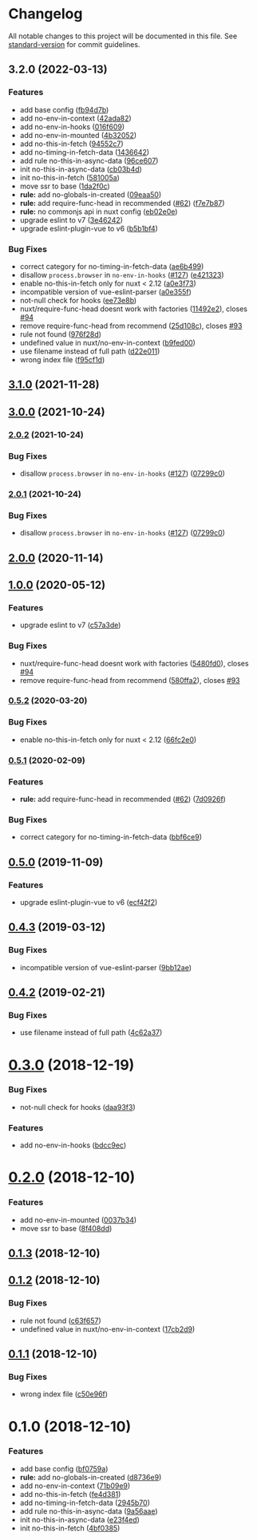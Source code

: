 # Changelog

All notable changes to this project will be documented in this file. See [standard-version](https://github.com/conventional-changelog/standard-version) for commit guidelines.

## 3.2.0 (2022-03-13)


### Features

* add base config ([fb94d7b](https://github.com/nuxt/eslint-plugin-nuxt/commit/fb94d7b20b6eded652b911cd82626c798192ea9e))
* add no-env-in-context ([42ada82](https://github.com/nuxt/eslint-plugin-nuxt/commit/42ada82b306c3c259388392da565bd5fef260c76))
* add no-env-in-hooks ([016f609](https://github.com/nuxt/eslint-plugin-nuxt/commit/016f6096cef49f5956d37c024faa64b7ac5ac96d))
* add no-env-in-mounted ([4b32052](https://github.com/nuxt/eslint-plugin-nuxt/commit/4b3205269be683d258a45f06f9cddb3a4126f4ad))
* add no-this-in-fetch ([94552c7](https://github.com/nuxt/eslint-plugin-nuxt/commit/94552c73299f2b60d58e895c1ab89917e2fca099))
* add no-timing-in-fetch-data ([1436642](https://github.com/nuxt/eslint-plugin-nuxt/commit/1436642cdd6bf41f95f53c17020be80b25fed296))
* add rule no-this-in-async-data ([96ce607](https://github.com/nuxt/eslint-plugin-nuxt/commit/96ce6077102c51bbabc51e606c0659c8b7ea1543))
* init no-this-in-async-data ([cb03b4d](https://github.com/nuxt/eslint-plugin-nuxt/commit/cb03b4d9e05d10d4646b584a26ee227a7db2c72e))
* init no-this-in-fetch ([581005a](https://github.com/nuxt/eslint-plugin-nuxt/commit/581005a1753e3394e021ee423d215e540f61c54c))
* move ssr to base ([1da2f0c](https://github.com/nuxt/eslint-plugin-nuxt/commit/1da2f0cb61f4a2edce473784934eb5e93d66f70d))
* **rule:** add no-globals-in-created ([09eaa50](https://github.com/nuxt/eslint-plugin-nuxt/commit/09eaa505a2a4691b94f7e1ae7e7ce2e19d5042c3))
* **rule:** add require-func-head in recommended ([#62](https://github.com/nuxt/eslint-plugin-nuxt/issues/62)) ([f7e7b87](https://github.com/nuxt/eslint-plugin-nuxt/commit/f7e7b87670c510358811b4bc2847c176c77f6f03))
* **rule:** no commonjs api in nuxt config ([eb02e0e](https://github.com/nuxt/eslint-plugin-nuxt/commit/eb02e0ebdb32608b67ad4de497313d5e10055b38))
* upgrade eslint to v7 ([3e46242](https://github.com/nuxt/eslint-plugin-nuxt/commit/3e4624268fd2678539c34e0119554a8fadc81484))
* upgrade eslint-plugin-vue to v6 ([b5b1bf4](https://github.com/nuxt/eslint-plugin-nuxt/commit/b5b1bf4c8abf5f2df66232130e83ef5412bce5a7))


### Bug Fixes

* correct category for no-timing-in-fetch-data ([ae6b499](https://github.com/nuxt/eslint-plugin-nuxt/commit/ae6b499653252e126b9d524dbe9a700d8e48cd5b))
* disallow `process.browser` in `no-env-in-hooks` ([#127](https://github.com/nuxt/eslint-plugin-nuxt/issues/127)) ([e421323](https://github.com/nuxt/eslint-plugin-nuxt/commit/e421323256ced99f8210105e3f2d215d7d4078a6))
* enable no-this-in-fetch only for nuxt < 2.12 ([a0e3f73](https://github.com/nuxt/eslint-plugin-nuxt/commit/a0e3f736c94d3504cad7b09a718d86df8b54f0e4))
* incompatible version of vue-eslint-parser ([a0e355f](https://github.com/nuxt/eslint-plugin-nuxt/commit/a0e355fb19613746810c4fa84b314a3724a78451))
* not-null check for hooks ([ee73e8b](https://github.com/nuxt/eslint-plugin-nuxt/commit/ee73e8b68d541580a7017dbe8ed5c8e51bb257c7))
* nuxt/require-func-head doesnt work with factories ([11492e2](https://github.com/nuxt/eslint-plugin-nuxt/commit/11492e20fb0a6ceaf9b7d379dada7e6b48da63ed)), closes [#94](https://github.com/nuxt/eslint-plugin-nuxt/issues/94)
* remove require-func-head from recommend ([25d108c](https://github.com/nuxt/eslint-plugin-nuxt/commit/25d108cbb30005048d1972d285e70e8e67ceefe5)), closes [#93](https://github.com/nuxt/eslint-plugin-nuxt/issues/93)
* rule not found ([976f28d](https://github.com/nuxt/eslint-plugin-nuxt/commit/976f28d5a3f6e7f75c082f4c941e2c36b86331b1))
* undefined value in nuxt/no-env-in-context ([b9fed00](https://github.com/nuxt/eslint-plugin-nuxt/commit/b9fed007783217495c2c324f0d74576d3fb665a6))
* use filename instead of full path ([d22e011](https://github.com/nuxt/eslint-plugin-nuxt/commit/d22e011c90700cc51279345740b2e6648c442c59))
* wrong index file ([f95cf1d](https://github.com/nuxt/eslint-plugin-nuxt/commit/f95cf1d923ebb4a2fb7c0e8675c7ec54fb828671))

## [3.1.0](https://github.com/nuxt/eslint-plugin-nuxt/compare/v3.0.0...v3.1.0) (2021-11-28)

## [3.0.0](https://github.com/nuxt/eslint-plugin-nuxt/compare/v2.0.2...v3.0.0) (2021-10-24)

### [2.0.2](https://github.com/nuxt/eslint-plugin-nuxt/compare/v2.0.0...v2.0.2) (2021-10-24)


### Bug Fixes

* disallow `process.browser` in `no-env-in-hooks` ([#127](https://github.com/nuxt/eslint-plugin-nuxt/issues/127)) ([07299c0](https://github.com/nuxt/eslint-plugin-nuxt/commit/07299c0ef16dc8efeef19bb2a29df9381aa99e77))

### [2.0.1](https://github.com/nuxt/eslint-plugin-nuxt/compare/v2.0.0...v2.0.1) (2021-10-24)


### Bug Fixes

* disallow `process.browser` in `no-env-in-hooks` ([#127](https://github.com/nuxt/eslint-plugin-nuxt/issues/127)) ([07299c0](https://github.com/nuxt/eslint-plugin-nuxt/commit/07299c0ef16dc8efeef19bb2a29df9381aa99e77))

## [2.0.0](https://github.com/nuxt/eslint-plugin-nuxt/compare/v1.0.0...v2.0.0) (2020-11-14)

## [1.0.0](https://github.com/nuxt/eslint-plugin-nuxt/compare/v0.5.2...v1.0.0) (2020-05-12)


### Features

* upgrade eslint to v7 ([c57a3de](https://github.com/nuxt/eslint-plugin-nuxt/commit/c57a3de0aaa71d33b09a1710d6b5c7ce478f71e3))


### Bug Fixes

* nuxt/require-func-head doesnt work with factories ([5480fd0](https://github.com/nuxt/eslint-plugin-nuxt/commit/5480fd0d8eda0d6a5794548d60d3d84db8cbf86e)), closes [#94](https://github.com/nuxt/eslint-plugin-nuxt/issues/94)
* remove require-func-head from recommend ([580ffa2](https://github.com/nuxt/eslint-plugin-nuxt/commit/580ffa26fa533c6e2cef2330965609ca879b118d)), closes [#93](https://github.com/nuxt/eslint-plugin-nuxt/issues/93)

### [0.5.2](https://github.com/nuxt/eslint-plugin-nuxt/compare/v0.5.1...v0.5.2) (2020-03-20)


### Bug Fixes

* enable no-this-in-fetch only for nuxt < 2.12 ([66fc2e0](https://github.com/nuxt/eslint-plugin-nuxt/commit/66fc2e0f517865b3bf160eb096a5c81f788b33af))

### [0.5.1](https://github.com/nuxt/eslint-plugin-nuxt/compare/v0.5.0...v0.5.1) (2020-02-09)


### Features

* **rule:** add require-func-head in recommended ([#62](https://github.com/nuxt/eslint-plugin-nuxt/issues/62)) ([7d0926f](https://github.com/nuxt/eslint-plugin-nuxt/commit/7d0926f4a73bbd3c91496f7ab8e0fc232f38d423))


### Bug Fixes

* correct category for no-timing-in-fetch-data ([bbf6ce9](https://github.com/nuxt/eslint-plugin-nuxt/commit/bbf6ce985b0e40c1c9450fd3b3a7188d3a7a214a))

## [0.5.0](https://github.com/nuxt/eslint-plugin-nuxt/compare/v0.4.3...v0.5.0) (2019-11-09)


### Features

* upgrade eslint-plugin-vue to v6 ([ecf42f2](https://github.com/nuxt/eslint-plugin-nuxt/commit/ecf42f2))

## [0.4.3](https://github.com/nuxt/eslint-plugin-nuxt/compare/v0.4.0...v0.4.3) (2019-03-12)


### Bug Fixes

* incompatible version of vue-eslint-parser ([9bb12ae](https://github.com/nuxt/eslint-plugin-nuxt/commit/9bb12ae))



## [0.4.2](https://github.com/nuxt/eslint-plugin-nuxt/compare/v0.4.0...v0.4.2) (2019-02-21)


### Bug Fixes

* use filename instead of full path ([4c62a37](https://github.com/nuxt/eslint-plugin-nuxt/commit/4c62a37))



<a name="0.3.0"></a>
# [0.3.0](https://github.com/nuxt/eslint-plugin-nuxt/compare/v0.2.0...v0.3.0) (2018-12-19)


### Bug Fixes

* not-null check for hooks ([daa93f3](https://github.com/nuxt/eslint-plugin-nuxt/commit/daa93f3))


### Features

* add no-env-in-hooks ([bdcc9ec](https://github.com/nuxt/eslint-plugin-nuxt/commit/bdcc9ec))



<a name="0.2.0"></a>
# [0.2.0](https://github.com/nuxt/eslint-plugin-nuxt/compare/v0.1.3...v0.2.0) (2018-12-10)


### Features

* add no-env-in-mounted ([0037b34](https://github.com/nuxt/eslint-plugin-nuxt/commit/0037b34))
* move ssr to base ([8f408dd](https://github.com/nuxt/eslint-plugin-nuxt/commit/8f408dd))



<a name="0.1.3"></a>
## [0.1.3](https://github.com/nuxt/eslint-plugin-nuxt/compare/v0.1.2...v0.1.3) (2018-12-10)



<a name="0.1.2"></a>
## [0.1.2](https://github.com/nuxt/eslint-plugin-nuxt/compare/v0.1.1...v0.1.2) (2018-12-10)


### Bug Fixes

* rule not found ([c63f657](https://github.com/nuxt/eslint-plugin-nuxt/commit/c63f657))
* undefined value in nuxt/no-env-in-context ([17cb2d9](https://github.com/nuxt/eslint-plugin-nuxt/commit/17cb2d9))



<a name="0.1.1"></a>
## [0.1.1](https://github.com/nuxt/eslint-plugin-nuxt/compare/v0.1.0...v0.1.1) (2018-12-10)


### Bug Fixes

* wrong index file ([c50e96f](https://github.com/nuxt/eslint-plugin-nuxt/commit/c50e96f))



<a name="0.1.0"></a>
# 0.1.0 (2018-12-10)


### Features

* add base config ([bf0759a](https://github.com/nuxt/eslint-plugin-nuxt/commit/bf0759a))
* **rule:** add no-globals-in-created ([d8736e9](https://github.com/nuxt/eslint-plugin-nuxt/commit/d8736e9))
* add no-env-in-context ([71b09e9](https://github.com/nuxt/eslint-plugin-nuxt/commit/71b09e9))
* add no-this-in-fetch ([fe4d381](https://github.com/nuxt/eslint-plugin-nuxt/commit/fe4d381))
* add no-timing-in-fetch-data ([2945b70](https://github.com/nuxt/eslint-plugin-nuxt/commit/2945b70))
* add rule no-this-in-async-data ([9a56aae](https://github.com/nuxt/eslint-plugin-nuxt/commit/9a56aae))
* init no-this-in-async-data ([e23f4ed](https://github.com/nuxt/eslint-plugin-nuxt/commit/e23f4ed))
* init no-this-in-fetch ([4bf0385](https://github.com/nuxt/eslint-plugin-nuxt/commit/4bf0385))

